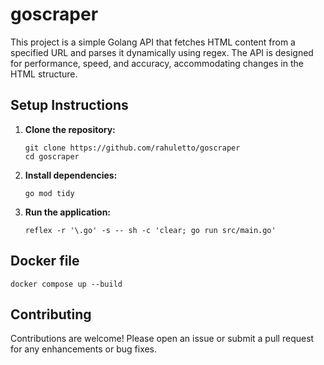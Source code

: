 # goscraper

This project is a simple Golang API that fetches HTML content from a specified URL and parses it dynamically using regex. The API is designed for performance, speed, and accuracy, accommodating changes in the HTML structure.

## Setup Instructions

1. **Clone the repository:**
   ```
   git clone https://github.com/rahuletto/goscraper
   cd goscraper
   ```

2. **Install dependencies:**
   ```
   go mod tidy
   ```

3. **Run the application:**
   ```
   reflex -r '\.go' -s -- sh -c 'clear; go run src/main.go'
   ```

## Docker file
```
docker compose up --build
```

## Contributing

Contributions are welcome! Please open an issue or submit a pull request for any enhancements or bug fixes.